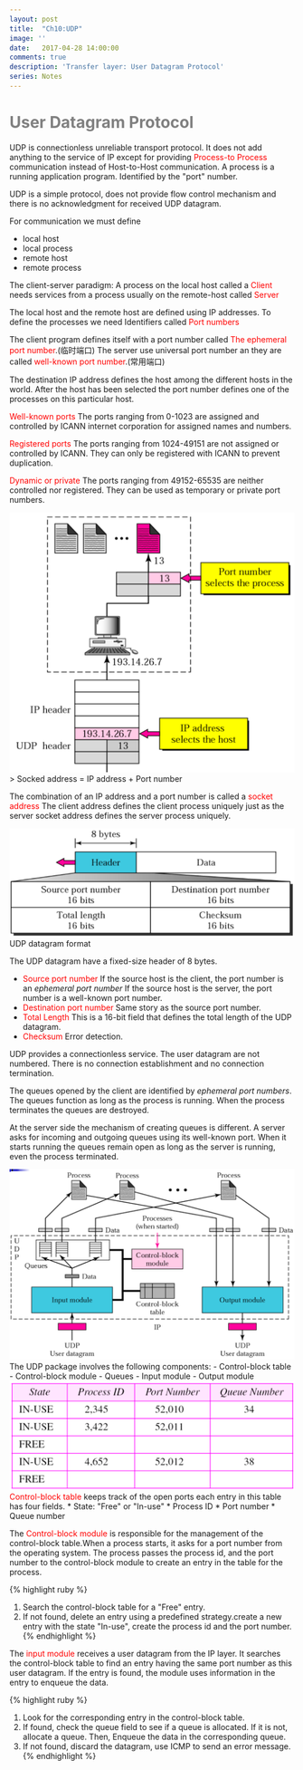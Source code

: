 ```yaml
---
layout: post
title:  "Ch10:UDP"
image: ''
date:   2017-04-28 14:00:00
comments: true
description: 'Transfer layer: User Datagram Protocol'
series: Notes
---
```

<h1 style="color:grey">User Datagram Protocol</h1>
UDP is connectionless unreliable transport protocol. It does not add anything to the service of IP except for providing <label style="color: red;">Process-to Process</label> communication instead of Host-to-Host communication.
A process is a running application program. Identified by the "port" number.

UDP is a simple protocol, does not provide flow control mechanism and there is no acknowledgment for received UDP datagram. 

For communication we must define 
- local host 
- local process
- remote host
- remote process

The client-server paradigm: 
A process on the local host called a <label style="color: red;">Client</label> needs services from a process usually on the remote-host called <label style="color: red;">Server</label>

The local host and the remote host are defined using IP addresses.
To define the processes we need Identifiers called <label style="color: red;">Port numbers</label>

The client program defines itself with a port number called <label style="color: red;">The ephemeral port number</label>.(临时端口)
The server use universal port number an they are called <label style="color: red;">well-known port number</label>.(常用端口)

The destination IP address defines the host among the different hosts in the world. After the host has been selected the port number defines one of the processes on this particular host.

<label style="color: red;">Well-known ports</label> The ports ranging from 0-1023 are assigned and controlled by ICANN internet corporation for assigned names and numbers.

<label style="color: red;">Registered ports</label> The ports ranging from 1024-49151 are not assigned or controlled by ICANN. They can only be registered  with ICANN to prevent duplication.

<label style="color: red;">Dynamic or private</label> The ports ranging from 49152-65535 are neither controlled nor registered. They can be used as temporary or private port numbers.

<img src="/assets/img/TCP-IP/Figure11.4.png">
> Socked address = IP address + Port number

The combination of an IP address and a port number is called a <label style="color: red;">socket address</label> The client address defines the client process uniquely just as the server socket address defines the server process uniquely.

<img src="/assets/img/TCP-IP/Figure11.7.png">
UDP datagram format

The UDP datagram have a fixed-size header of 8 bytes.
* <label style="color: red;">Source port number</label> If the source host is the client, the port number is an *ephemeral port number* If the source host is the server, the port number is a well-known port number.
* <label style="color: red;">Destination port number</label> Same story as the source port number.
* <label style="color: red;">Total Length</label> This is a 16-bit field that defines the total length of the UDP datagram. 
* <label style="color: red;">Checksum</label> Error detection.

UDP provides a connectionless service.
The user datagram are not numbered.
There is no connection establishment and no connection termination.

The queues opened by the client are identified by *ephemeral port numbers*. The queues function as long as the process is running. When the process terminates the queues are destroyed.

At the server side the mechanism of creating queues is different. A server asks for incoming and outgoing queues using its well-known port. When it starts running the queues remain open as long as the server is running, even the process terminated.

<img src="/assets/img/TCP-IP/Figure11.13.png">
The UDP package involves the following components:
- Control-block table
- Control-block module
- Queues
- Input module
- Output module

<img src="/assets/img/TCP-IP/Table11.2.png">
<label style="color: red;"> Control-block table </label> keeps track of the open ports each entry in this table has four fields.
* State: "Free" or "In-use"
* Process ID
* Port number
* Queue number

The <label style="color: red;">Control-block module</label> is responsible for the management of the control-block table.When a process starts, it asks for a port number from the operating system. The process passes the process id, and the port number to the control-block module to create an entry in the table for the process.

{% highlight ruby %}
1. Search the control-block table for a "Free" entry.
2. If not found, delete an entry using a predefined strategy.create a new entry with the state "In-use", create the process id and the port number.
{% endhighlight %}

The <label style="color: red;">input module</label> receives a user datagram from the IP layer. It searches the control-block table to find an entry having the same port number as this user datagram. If the entry is found, the module uses information in the entry to enqueue the data.

{% highlight ruby %}
1. Look for the corresponding entry in the control-block table.
2. If found, check the queue field to see if a queue is allocated.
	If it is not, allocate a queue. 
	Then, Enqueue the data in the corresponding queue.
4. If not found, discard the datagram, use ICMP to send an error message.
{% endhighlight %}
